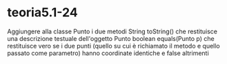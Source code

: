 # teoria5.1-24
Aggiungere alla classe Punto i due metodi
String toString() che restituisce una descrizione testuale dell'oggetto Punto
boolean equals(Punto p) che restituisce vero se i due punti (quello su cui è richiamato il metodo e quello passato come parametro) hanno coordinate identiche e false altrimenti
